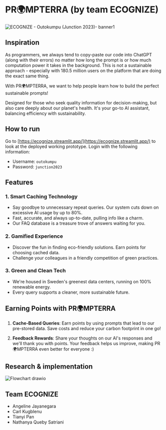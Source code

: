 # PR🌍MPTERRA (by team ECOGNIZE)

![ECOGNIZE - Outokumpu (Junction 2023)- banner1](https://github.com/nathanyaqueby/ecognize/assets/73829218/c154edb7-93c6-4e2a-a733-453d6a6e8a27)

## Inspiration
As programmers, we always tend to copy-paste our code into ChatGPT (along with their errors) no matter how long the prompt is or how much computation power it takes in the background.
This is not a sustainable approach - especially with 180.5 million users on the platform that are doing the exact same thing.

With PR🌍MPTERRA, we want to help people learn how to build the perfect sustainable prompts!

Designed for those who seek quality information for decision-making, but also care deeply about our planet's health. It's your go-to AI assistant, balancing efficiency with sustainability.

## How to run

Go to [https://ecognize.streamlit.app/](https://ecognize.streamlit.app/) to look at the deployed working prototype.
Login with the following information:
- Username: `outokumpu`
- Password: `junction2023`

## Features

### 1. **Smart Caching Technology**
   - Say goodbye to unnecessary repeat queries. Our system cuts down on excessive AI usage by up to 80%.
   - Fast, accurate, and always up-to-date, pulling info like a charm.
   - Our FAQ database is a treasure trove of answers waiting for you.

### 2. **Gamified Experience**
   - Discover the fun in finding eco-friendly solutions. Earn points for choosing cached data.
   - Challenge your colleagues in a friendly competition of green practices.

### 3. **Green and Clean Tech**
   - We're housed in Sweden's greenest data centers, running on 100% renewable energy.
   - Every query supports a cleaner, more sustainable future.

## Earning Points with PR🌍MPTERRA

1. **Cache-Based Queries**:
   Earn points by using prompts that lead to our pre-stored data. Save costs and reduce your carbon footprint in one go!

2. **Feedback Rewards**:
   Share your thoughts on our AI's responses and we'll thank you with points. Your feedback helps us improve, making PR🌍MPTERRA even better for everyone :)
  
## Research & implementation
![Flowchart drawio](https://github.com/nathanyaqueby/ecognize/assets/73829218/eec5c0cf-875b-4eb5-8921-fd5afa5a3a96)


## Team ECOGNIZE
- Angeline Jayanegara
- Carl Kugblenu
- Tianyi Pan
- Nathanya Queby Satriani
